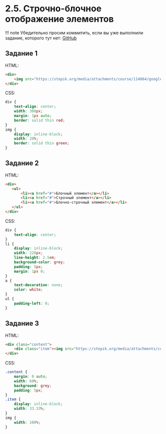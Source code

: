 # 2.5. Строчно-блочное отображение элементов

!!! note
    Убедительно просим коммитить, если вы уже выполнили задание, которого тут нет: [GitHub](https://github.com/mraliscoder/web-dvfu-gdz)

## Задание 1
HTML:
```html
<div>
    <img src="https://stepik.org/media/attachments/course/114064/google.png"><img src="https://stepik.org/media/attachments/course/114064/google.png"><img src="https://stepik.org/media/attachments/course/114064/google.png"><img src="https://stepik.org/media/attachments/course/114064/google.png">
</div>
```
CSS:
```css
div {
    text-align: center;
    width: 300px;
    margin: 1px auto;
    border: solid thin red;
}
img {
    display: inline-block;
    width: 20%;
    border: solid thin green;
}
```

## Задание 2
HTML:
```html
<div>
   <ul>
       <li><a href="#">Блочный элемент</a></li>
       <li><a href="#">Строчный элемент</a></li>
       <li><a href="#">Блочно-строчный элемент</a></li>
   </ul>        
</div> 
```
CSS:
```css
div {
    text-align: center;
}
li {
    display: inline-block;
    width: 220px;
    line-height: 2.5em;
    background-color: grey;
    padding: 5px;
    margin: 1px 0;
}
a {
    text-decoration: none;
    color: white;
}
ul {
    padding-left: 0;
}
```

## Задание 3
HTML:
```html
<div class="content">
    <div class="item"><img src="https://stepik.org/media/attachments/course/114064/html_css.png"></div><!-- --><div class="item"><img src="https://stepik.org/media/attachments/course/114064/html_css_1.png"></div><!-- --><div class="item"><img src="https://stepik.org/media/attachments/course/114064/html_css.png"></div>
</div>
```
CSS:
```css
.content {
    margin: 0 auto;
    width: 60%;
    background: grey;
    padding: 5px;
}
.item {
    display: inline-block;
    width: 33.33%;
}
img {
    width: 100%;
}
```